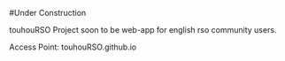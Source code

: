 #Under Construction

touhouRSO Project
soon to be web-app for english rso community users.


Access Point:
touhouRSO.github.io
